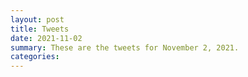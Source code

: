 ```yaml
---
layout: post
title: Tweets
date: 2021-11-02
summary: These are the tweets for November 2, 2021.
categories:
---
```


